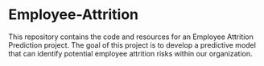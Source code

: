 # Employee-Attrition
 This repository contains the code and resources for an Employee Attrition Prediction project. The goal of this project is to develop a predictive model that can identify potential employee attrition risks within our organization.

